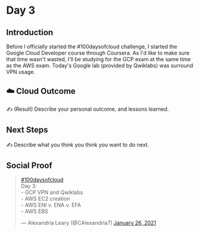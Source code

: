 # Day 3

## Introduction

Before I officially started the #100daysofcloud challenge, I started the Google Cloud Developer course through Coursera. As I'd like to make sure that time wasn't wasted, I'll be studying for the GCP exam at the same time as the AWS exam. Today's Google lab (provided by Qwiklabs) was surround VPN usage. 

## ☁️ Cloud Outcome

✍️ (Result) Describe your personal outcome, and lessons learned.

## Next Steps

✍️ Describe what you think you think you want to do next.

## Social Proof

<blockquote class="twitter-tweet"><p lang="en" dir="ltr"><a href="https://twitter.com/hashtag/100daysofcloud?src=hash&amp;ref_src=twsrc%5Etfw">#100daysofcloud</a> <br>Day 3:<br>- GCP VPN and Qwiklabs<br>- AWS EC2 creation<br>- AWS ENI v. ENA v. EFA<br>- AWS EBS</p>&mdash; Alexandria Leary (@CAlexandria7) <a href="https://twitter.com/CAlexandria7/status/1354263701654659072?ref_src=twsrc%5Etfw">January 26, 2021</a>
